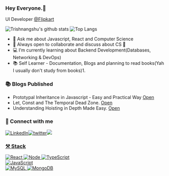 
### Hey Everyone.👋

<!--
**tsgoswami/tsgoswami** is a ✨ _special_ ✨ repository because its `README.md` (this file) appears on your GitHub profile.

Here are some ideas to get you started:

- 🔭 I’m currently working on ...
- 🌱 I’m currently learning ...
- 👯 I’m looking to collaborate on ...
- 🤔 I’m looking for help with ...
- 💬 Ask me about ...
- 📫 How to reach me: ...
- 😄 Pronouns: ...
- ⚡ Fun fact: ...
-->

UI Developer [@Flipkart](https://github.com/Flipkart)


![Trishnangshu's github stats](https://github-readme-stats.vercel.app/api?username=tsgoswami&count_private=true&show_icons=true)
![Top Langs](https://github-readme-stats.vercel.app/api/top-langs/?username=tsgoswami&langs_count=10&layout=compact)


- 💬  Ask me about Javascript, React and Computer Science
- 👯  Always open to collaborate and discuss about CS 🧡
- 💻 I’m currently learning about Backend Development(Databases, Networking & DevOps)
- 📚  Self Learner - Documentation, Blogs and planning to read books(Yah I usually don't study from books)1.

### 📚 Blogs Published
-  Prototypal Inheritance in Javascript - Easy and Practical Way [Open](https://tsgoswami.hashnode.dev/prototypal-inheritance-in-javascript-easy-and-practical-way)
-  Let, Const and The Temporal Dead Zone. [Open](https://tsgoswami.hashnode.dev/let-const-and-the-temporal-dead-zone)
-  Understanding Hoisting in Depth Made Easy. [Open](https://tsgoswami.hashnode.dev/understanding-hoisting-in-depth-made-easy)


### 🤝 Connect with me 

 <a href="https://www.linkedin.com/in/trishnangshugoswami/" target="_blank"><img src="https://img.shields.io/badge/LinkedIn-T%20S%20Goswami-blue?style=for-the-badge&logo=appveyor" alt="LinkedIn"></a><a href="https://twitter.com/ts_goswami" target="_blank"><img src="https://img.shields.io/badge/Twitter-T_S_GOSWAMI-00acee?style=for-the-badge&logo=twitter" alt="twitter"></a><a href="https://tsgoswami.hashnode.io" target="_blank"><img src="https://img.shields.io/badge/Hashnode-T%20S%20Goswami-blue?style=for-the-badge&logo=hashnode">
 
 
 ### ⚒️ Stack
 
 
![React](https://img.shields.io/badge/React-3DDC84?style=for-the-badge&logo=react&logoColor=white)
![Node](https://img.shields.io/badge/NodeJS-%230095D5.svg?style=for-the-badge&logo=node.js&logoColor=white)
![TypeScript](https://img.shields.io/badge/typescript-%23ED8B00.svg?style=for-the-badge&logo=typescript&logoColor=white)  
![JavaScript](https://img.shields.io/badge/javascript-%23ED8B00.svg?style=for-the-badge&logo=javascript&logoColor=white)  
![MySQL](https://img.shields.io/badge/mysql-%2307405e.svg?style=for-the-badge&logo=mysql&logoColor=white)
![MongoDB](https://img.shields.io/badge/MongoDB-%2307405e.svg?style=for-the-badge&logo=MongoDB&logoColor=white)

 
